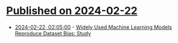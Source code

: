 # [Published on 2024-02-22](index.md)

* [2024-02-22, 02:05:00](https://soylentnews.org/article.pl?sid=24/02/20/1156230&from=rss) - [Widely Used Machine Learning Models Reproduce Dataset Bias: Study](https://soylentnews.org/article.pl?sid=24/02/20/1156230&from=rss)

